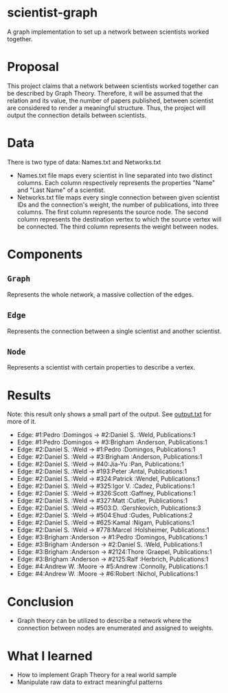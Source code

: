 # scientist-graph
A graph implementation to set up a network between scientists worked together.
# Proposal
This project claims that a network between scientists worked together can be described by Graph Theory. Therefore, it will be assumed that the relation and its value, the number of papers published, between scientist are considered to render a meaningful structure. Thus, the project will output the connection details between scientists.
# Data
There is two type of data: Names.txt and Networks.txt
- Names.txt file maps every scientist in line separated into two distinct columns. Each column respectively represents the properties "Name" and "Last Name" of a scientist.
- Networks.txt file maps every single connection between given scientist IDs and the connection's weight, the number of publications, into three columns. The first column represents the source node. The second column represents the destination vertex to which the source vertex will be connected. The third column represents the weight between nodes.
# Components
## `Graph`
Represents the whole network, a massive collection of the edges.
## `Edge`
Represents the connection between a single scientist and another scientist.
## `Node`
Represents a scientist with certain properties to describe a vertex.
# Results
Note: this result only shows a small part of the output. See [output.txt](https://github.com/Quelich/scientist-graph/blob/master/scientist-graph-extended/output.txt) for more of it.
- Edge: #1:Pedro :Domingos     -> #2:Daniel S. :Weld, Publications:1
- Edge: #1:Pedro :Domingos     -> #3:Brigham :Anderson, Publications:1
- Edge: #2:Daniel S. :Weld     -> #1:Pedro :Domingos, Publications:1
- Edge: #2:Daniel S. :Weld     -> #3:Brigham :Anderson, Publications:1
- Edge: #2:Daniel S. :Weld     -> #40:Jia-Yu :Pan, Publications:1
- Edge: #2:Daniel S. :Weld     -> #193:Peter :Antal, Publications:1
- Edge: #2:Daniel S. :Weld     -> #324:Patrick :Wendel, Publications:1
- Edge: #2:Daniel S. :Weld     -> #325:Igor V. :Cadez, Publications:1
- Edge: #2:Daniel S. :Weld     -> #326:Scott :Gaffney, Publications:1
- Edge: #2:Daniel S. :Weld     -> #327:Matt :Cutler, Publications:1
- Edge: #2:Daniel S. :Weld     -> #503:D. :Gershkovich, Publications:3
- Edge: #2:Daniel S. :Weld     -> #504:Ehud :Gudes, Publications:2
- Edge: #2:Daniel S. :Weld     -> #625:Kamal :Nigam, Publications:1
- Edge: #2:Daniel S. :Weld     -> #778:Marcel :Holsheimer, Publications:1
- Edge: #3:Brigham :Anderson   -> #1:Pedro :Domingos, Publications:1
- Edge: #3:Brigham :Anderson   -> #2:Daniel S. :Weld, Publications:1
- Edge: #3:Brigham :Anderson   -> #2124:Thore :Graepel, Publications:1
- Edge: #3:Brigham :Anderson   -> #2125:Ralf :Herbrich, Publications:1
- Edge: #4:Andrew W. :Moore    -> #5:Andrew :Connolly, Publications:1
- Edge: #4:Andrew W. :Moore    -> #6:Robert :Nichol, Publications:1
# Conclusion
- Graph theory can be utilized to describe a network where the connection between nodes are enumerated and assigned to weights.
# What I learned
- How to implement Graph Theory for a real world sample
- Manipulate raw data to extract meaningful patterns
